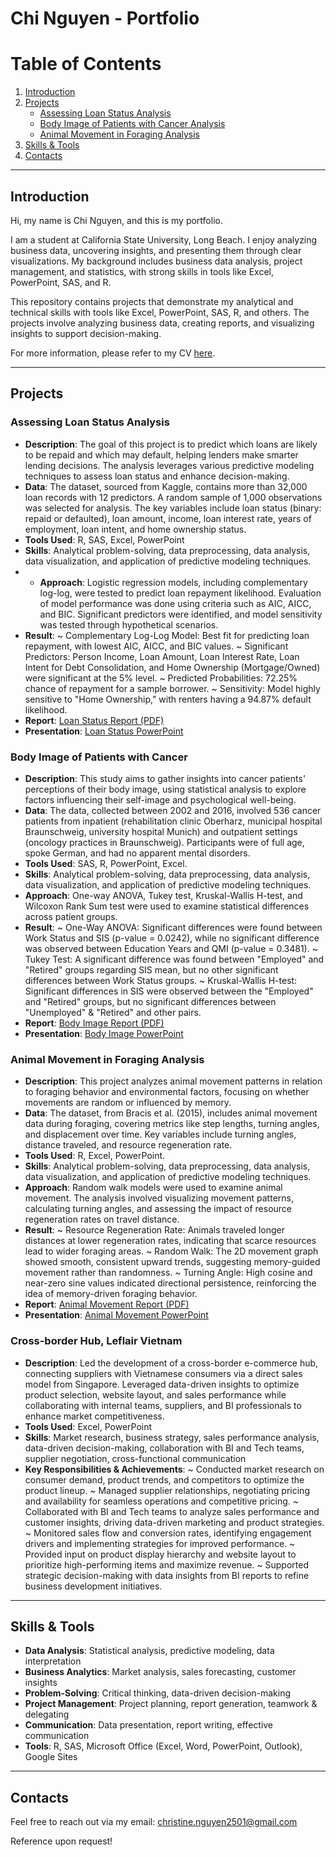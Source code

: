 # Chi Nguyen - Portfolio

# Table of Contents

1. [Introduction](#introduction)
2. [Projects](#projects)
   - [Assessing Loan Status Analysis](#assessing-loan-status-analysis)
   - [Body Image of Patients with Cancer Analysis](#body-image-of-patients-with-cancer)
   - [Animal Movement in Foraging Analysis](#animal-movement-in-foraging-analysis) 
4. [Skills & Tools](#skills--tools)
5. [Contacts](#contacts)

---

## Introduction
Hi, my name is Chi Nguyen, and this is my portfolio.

I am a student at California State University, Long Beach. I enjoy analyzing business data, uncovering insights, and presenting them through clear visualizations. 
My background includes business data analysis, project management, and statistics, with strong skills in tools like Excel, PowerPoint, SAS, and R.

This repository contains projects that demonstrate my analytical and technical skills with tools like Excel, PowerPoint, SAS, R, and others. The projects involve analyzing business data, creating reports, and visualizing insights to support decision-making.

For more information, please refer to my CV [here](Chi_Nguyen_CV.pdf). 

---

## Projects

### Assessing Loan Status Analysis
- **Description**: The goal of this project is to predict which loans are likely to be repaid and which may default, helping lenders make smarter lending decisions. The analysis leverages various predictive modeling techniques to assess loan status and enhance decision-making.
- **Data**: The dataset, sourced from Kaggle, contains more than 32,000 loan records with 12 predictors. A random sample of 1,000 observations was selected for analysis. The key variables include loan status (binary: repaid or defaulted), loan amount, income, loan interest rate, years of employment, loan intent, and home ownership status.
- **Tools Used**: R, SAS, Excel, PowerPoint
- **Skills**: Analytical problem-solving, data preprocessing, data analysis, data visualization, and application of predictive modeling techniques.
- - **Approach**: Logistic regression models, including complementary log-log, were tested to predict loan repayment likelihood. Evaluation of model performance was done using criteria such as AIC, AICC, and BIC. Significant predictors were identified, and model sensitivity was tested through hypothetical scenarios.
- **Result**:
  ~ Complementary Log-Log Model: Best fit for predicting loan repayment, with lowest AIC, AICC, and BIC values.
   ~ Significant Predictors: Person Income, Loan Amount, Loan Interest Rate, Loan Intent for Debt Consolidation, and Home Ownership (Mortgage/Owned) were significant at the 5% level.
   ~ Predicted Probabilities: 72.25% chance of repayment for a sample borrower.
   ~ Sensitivity: Model highly sensitive to "Home Ownership," with renters having a 94.87% default likelihood.
- **Report**: [Loan Status Report (PDF)](Loan_Status_Report.pdf)
- **Presentation**: [Loan Status PowerPoint](Loan_Status_PPTX.pdf)

### Body Image of Patients with Cancer
- **Description**: This study aims to gather insights into cancer patients' perceptions of their body image, using statistical analysis to explore factors influencing their self-image and psychological well-being.
- **Data**: The data, collected between 2002 and 2016, involved 536 cancer patients from inpatient (rehabilitation clinic Oberharz, municipal hospital Braunschweig, university hospital Munich) and outpatient settings (oncology practices in Braunschweig). Participants were of full age, spoke German, and had no apparent mental disorders.
- **Tools Used**: SAS, R, PowerPoint, Excel.
- **Skills**: Analytical problem-solving, data preprocessing, data analysis, data visualization, and application of predictive modeling techniques.
- **Approach**: One-way ANOVA, Tukey test, Kruskal-Wallis H-test, and Wilcoxon Rank Sum test were used to examine statistical differences across patient groups.
- **Result**:
   ~ One-Way ANOVA: Significant differences were found between Work Status and SIS (p-value = 0.0242), while no significant difference was observed between Education Years and QMI (p-value = 0.3481).
   ~ Tukey Test: A significant difference was found between "Employed" and "Retired" groups regarding SIS mean, but no other significant differences between Work Status groups.
   ~ Kruskal-Wallis H-test: Significant differences in SIS were observed between the "Employed" and "Retired" groups, but no significant differences between "Unemployed" & "Retired" and other pairs.
- **Report**: [Body Image Report (PDF)](Body_Image_Report.pdf)
- **Presentation**: [Body Image PowerPoint](Body_Image_PPTX.pdf)

### Animal Movement in Foraging Analysis
- **Description**: This project analyzes animal movement patterns in relation to foraging behavior and environmental factors, focusing on whether movements are random or influenced by memory.
- **Data**: The dataset, from Bracis et al. (2015), includes animal movement data during foraging, covering metrics like step lengths, turning angles, and displacement over time. Key variables include turning angles, distance traveled, and resource regeneration rate.
- **Tools Used**: R, Excel, PowerPoint.
- **Skills**: Analytical problem-solving, data preprocessing, data analysis, data visualization, and application of predictive modeling techniques.
- **Approach**: Random walk models were used to examine animal movement. The analysis involved visualizing movement patterns, calculating turning angles, and assessing the impact of resource regeneration rates on travel distance.
- **Result**:
   ~ Resource Regeneration Rate: Animals traveled longer distances at lower regeneration rates, indicating that scarce resources lead to wider foraging areas.
   ~ Random Walk: The 2D movement graph showed smooth, consistent upward trends, suggesting memory-guided movement rather than randomness.
   ~ Turning Angle: High cosine and near-zero sine values indicated directional persistence, reinforcing the idea of memory-driven foraging behavior.
- **Report**: [Animal Movement Report (PDF)](Animal_Movement_Report.pdf)
- **Presentation**: [Animal Movement PowerPoint](Animal_Movement_PPTX.pdf)

### Cross-border Hub, Leflair Vietnam 
- **Description**: Led the development of a cross-border e-commerce hub, connecting suppliers with Vietnamese consumers via a direct sales model from Singapore. Leveraged data-driven insights to optimize product selection, website layout, and sales performance while collaborating with internal teams, suppliers, and BI professionals to enhance market competitiveness.
- **Tools Used**: Excel, PowerPoint
- **Skills**: Market research, business strategy, sales performance analysis, data-driven decision-making, collaboration with BI and Tech teams, supplier negotiation, cross-functional communication
- **Key Responsibilities & Achievements**:
   ~ Conducted market research on consumer demand, product trends, and competitors to optimize the product lineup.
   ~ Managed supplier relationships, negotiating pricing and availability for seamless operations and competitive pricing.
   ~ Collaborated with BI and Tech teams to analyze sales performance and customer insights, driving data-driven marketing and product strategies.
   ~ Monitored sales flow and conversion rates, identifying engagement drivers and implementing strategies for improved performance.
   ~ Provided input on product display hierarchy and website layout to prioritize high-performing items and maximize revenue.
   ~ Supported strategic decision-making with data insights from BI reports to refine business development initiatives.

---

## Skills & Tools
- **Data Analysis**: Statistical analysis, predictive modeling, data interpretation
- **Business Analytics**: Market analysis, sales forecasting, customer insights
- **Problem-Solving**: Critical thinking, data-driven decision-making
- **Project Management**: Project planning, report generation, teamwork & delegating
- **Communication**: Data presentation, report writing, effective communication
- **Tools**: R, SAS, Microsoft Office (Excel, Word, PowerPoint, Outlook), Google Sites

---

## Contacts
Feel free to reach out via my email: [christine.nguyen2501@gmail.com](mailto:christine.nguyen2501@gmail.com)

Reference upon request!
